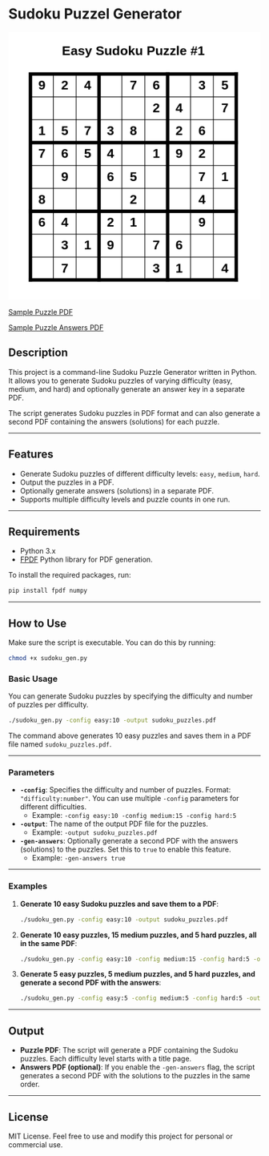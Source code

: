 # Sudoku Puzzel Generator

![Sample Puzzle](./sample_puzzle.png)

[Sample Puzzle PDF](./sudoku_puzzles.pdf)

[Sample Puzzle Answers PDF](./sudoku_puzzles_answers.pdf)

## Description

This project is a command-line Sudoku Puzzle Generator written in Python. It allows you to generate Sudoku puzzles of varying difficulty (easy, medium, and hard) and optionally generate an answer key in a separate PDF.

The script generates Sudoku puzzles in PDF format and can also generate a second PDF containing the answers (solutions) for each puzzle.

---

## Features

- Generate Sudoku puzzles of different difficulty levels: `easy`, `medium`, `hard`.
- Output the puzzles in a PDF.
- Optionally generate answers (solutions) in a separate PDF.
- Supports multiple difficulty levels and puzzle counts in one run.

---

## Requirements

- Python 3.x
- [FPDF](https://pyfpdf.github.io/) Python library for PDF generation.
  
To install the required packages, run:

```bash
pip install fpdf numpy
```

---

## How to Use

Make sure the script is executable. You can do this by running:

```bash
chmod +x sudoku_gen.py
```

### Basic Usage

You can generate Sudoku puzzles by specifying the difficulty and number of puzzles per difficulty.

```bash
./sudoku_gen.py -config easy:10 -output sudoku_puzzles.pdf
```

The command above generates 10 easy puzzles and saves them in a PDF file named `sudoku_puzzles.pdf`.

---

### Parameters

- **`-config`**: Specifies the difficulty and number of puzzles. Format: `"difficulty:number"`. You can use multiple `-config` parameters for different difficulties.
  - Example: `-config easy:10 -config medium:15 -config hard:5`
- **`-output`**: The name of the output PDF file for the puzzles.
  - Example: `-output sudoku_puzzles.pdf`
- **`-gen-answers`**: Optionally generate a second PDF with the answers (solutions) to the puzzles. Set this to `true` to enable this feature.
  - Example: `-gen-answers true`

---

### Examples

1. **Generate 10 easy Sudoku puzzles and save them to a PDF**:

   ```bash
   ./sudoku_gen.py -config easy:10 -output sudoku_puzzles.pdf
   ```

2. **Generate 10 easy puzzles, 15 medium puzzles, and 5 hard puzzles, all in the same PDF**:

   ```bash
   ./sudoku_gen.py -config easy:10 -config medium:15 -config hard:5 -output sudoku_puzzles.pdf
   ```

3. **Generate 5 easy puzzles, 5 medium puzzles, and 5 hard puzzles, and generate a second PDF with the answers**:

   ```bash
   ./sudoku_gen.py -config easy:5 -config medium:5 -config hard:5 -output sudoku_puzzles.pdf -gen-answers true
   ```

---

## Output

- **Puzzle PDF**: The script will generate a PDF containing the Sudoku puzzles. Each difficulty level starts with a title page.
- **Answers PDF (optional)**: If you enable the `-gen-answers` flag, the script generates a second PDF with the solutions to the puzzles in the same order.

---

## License

MIT License. Feel free to use and modify this project for personal or commercial use.

